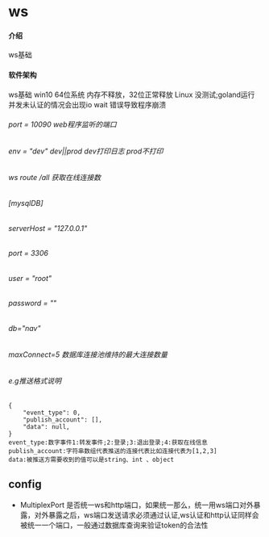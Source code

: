 # ws

#### 介绍

ws基础

#### 软件架构

ws基础 win10 64位系统 内存不释放，32位正常释放 Linux 没测试;goland运行 并发未认证的情况会出现io wait 错误导致程序崩溃

###### port = 10090 web程序监听的端口

###### env = "dev" dev||prod dev打印日志 prod不打印
###### ws route /all 获取在线连接数

###### [mysqlDB]

###### serverHost = "127.0.0.1"

###### port = 3306

###### user = "root"

###### password = ""

###### db="nav"

###### maxConnect=5 数据库连接池维持的最大连接数量
###### e.g推送格式说明

```
{
    "event_type": 0, 
    "publish_account": [],
    "data": null,
}
event_type:数字事件1:转发事件;2:登录;3:退出登录;4:获取在线信息
publish_account:字符串数组代表推送的连接代表比如连接代表为[1,2,3]
data:被推送方需要收到的值可以是string、int 、object

```
## config
- MultiplexPort 是否统一ws和http端口，如果统一那么，统一用ws端口对外暴露，对外暴露之后，ws端口发送请求必须通过认证,ws认证和http认证同样会被统一一个端口，一般通过数据库查询来验证token的合法性